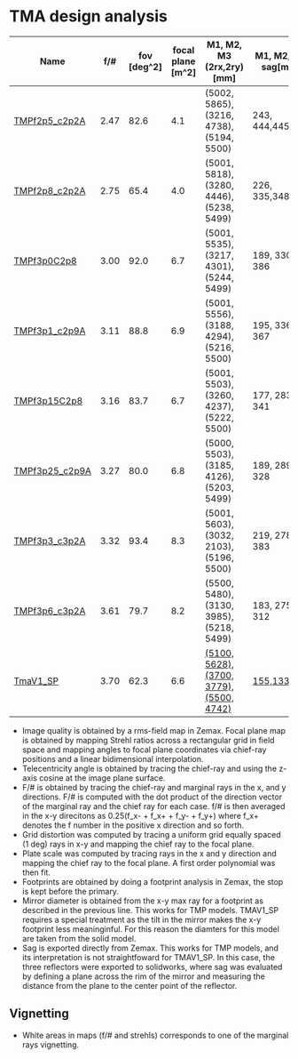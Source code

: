 # TMA design analysis

|Name         | f/# | fov [deg^2] | focal plane [m^2] | M1, M2, M3 (2rx,2ry)[mm] | M1, M2, M3 sag[mm]| cr-boresight angle [deg] |
| ---| --- |--- |--- | --- | --- | --- |
[TMPf2p5_c2p2A](20200611_RH_TMPf2p5_c2p2A) |2.47 |82.6 |4.1| (5002, 5865), (3216, 4738), (5194, 5500)|243, 444,445| 15.5|
[TMPf2p8_c2p2A](20200611_RH_TMPf2p8_c2p2A) |2.75 |65.4 |4.0| (5001, 5818), (3280, 4446), (5238, 5499)|226, 335,348| 13.6|  
[TMPf3p0C2p8](20200617_RH_TMPf3p0C2p8)   |3.00 |92.0 |6.7| (5001, 5535), (3217, 4301), (5244, 5499)|189, 330, 386| 17.5|  
[TMPf3p1_c2p9A](20200611_RH_TMPf3p1_c2p9A) |3.11 |88.8 |6.9| (5001, 5556), (3188, 4294), (5216, 5500)|195, 336, 367| 16.5|
[TMPf3p15C2p8](20200617_RH_TMPf3p15C2p8)  |3.16 |83.7 |6.7| (5001, 5503), (3260, 4237), (5222, 5500)|177, 283, 341| 12.9|
[TMPf3p25_c2p9A](20200611_RH_TMPf3p25_c2p9A)|3.27 |80.0 |6.8| (5000, 5503), (3185, 4126), (5203, 5499)|189, 289, 328| 14.1|
[TMPf3p3_c3p2A](20200611_RH_TMPf3p3_c3p2A) |3.32 |93.4 |8.3| (5001, 5603), (3032, 2103), (5196, 5500)|219, 278, 383| 20.4| 
[TMPf3p6_c3p2A](20200611_RH_TMPf3p6_c3p2A) |3.61 |79.7 |8.2| (5500, 5480), (3130, 3985), (5218, 5499)|183, 275, 312| 15.5|
[TmaV1_SP](TmaV1_SP)      |3.70 |62.3 |6.6| [(5100, 5628), (3700, 3779), (5500, 4742)](https://github.com/patogallardo/zemax_tools/blob/master/design_analysis/TmaV1_SP/cad/TmaV1x.PDF)|[155,133,249](https://github.com/patogallardo/zemax_tools/blob/master/design_analysis/TmaV1_SP/cad/TmaV1x.PDF)| 9.95|



* Image quality is obtained by a rms-field map in Zemax. Focal plane map is obtained by mapping Strehl ratios across a rectangular grid in field space and mapping angles to focal plane coordinates via chief-ray positions and a linear bidimensional interpolation.
* Telecentricity angle is obtained by tracing the chief-ray and using the z-axis cosine at the image plane surface.
* F/# is obtained by tracing the chief-ray and marginal rays in the x, and y directions. F/# is computed with the dot product of the direction vector of the marginal ray and the chief ray for each case. f/# is then averaged in the x-y direcitons as 0.25(f_x- + f_x+ + f_y- + f_y+) where f_x+ denotes the f number in the positive x direction and so forth.
* Grid distortion was computed by tracing a uniform grid equally spaced (1 deg) rays in x-y and mapping the chief ray to the focal plane.
* Plate scale was computed by tracing rays in the x and y direction and mapping the chief ray to the focal plane. A first order polynomial was then fit.
* Footprints are obtained by doing a footprint analysis in Zemax, the stop is kept before the primary.
* Mirror diameter is obtained from the x-y max ray for a footprint as described in the previous line. This works for TMP models. TMAV1_SP requires a special treatment as the tilt in the mirror makes the x-y footprint less meaninginful. For this reason the diamters for this model are taken from the solid model.
* Sag is exported directly from Zemax. This works for TMP models, and its interpretation is not straightfoward for TMAV1_SP. In this case, the three reflectors were exported to solidworks, where sag was evaluated by defining a plane across the rim of the mirror and measuring the distance from the plane to the center point of the reflector.


## Vignetting

* White areas in maps (f/# and strehls) corresponds to one of the marginal rays vignetting.
